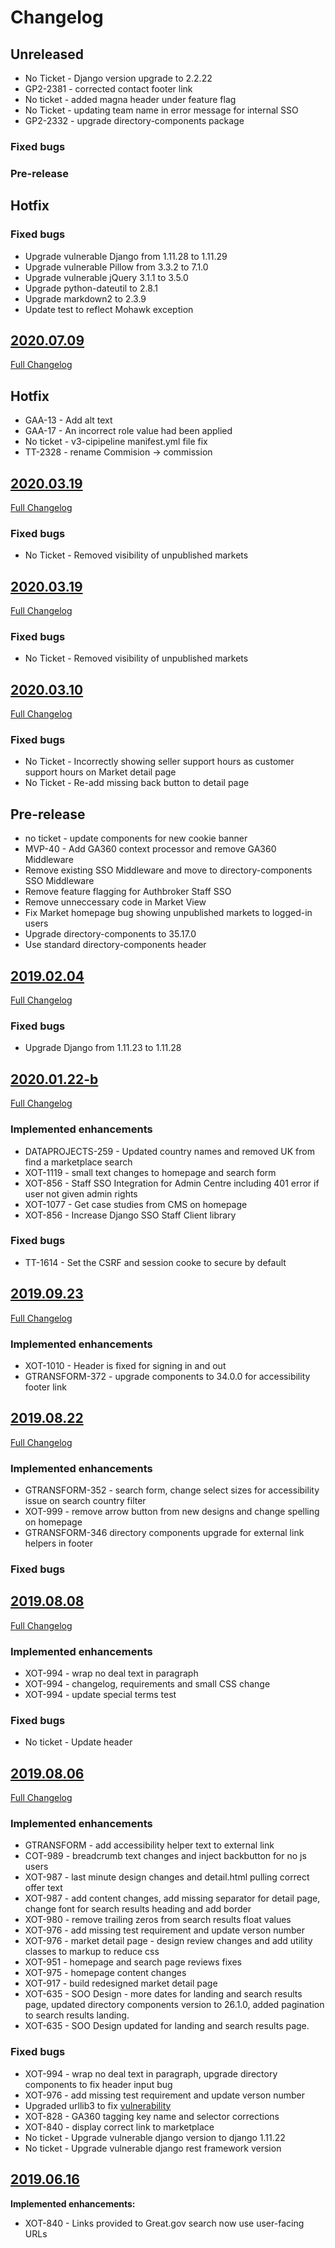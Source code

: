 # Changelog

## Unreleased
- No Ticket - Django version upgrade to 2.2.22
- GP2-2381 - corrected contact footer link
- No ticket - added magna header under feature flag
- No Ticket - updating team name in error message for internal SSO
- GP2-2332 - upgrade directory-components package

### Fixed bugs

### Pre-release

## Hotfix

### Fixed bugs

- Upgrade vulnerable Django from 1.11.28 to 1.11.29
- Upgrade vulnerable Pillow from 3.3.2 to 7.1.0
- Upgrade vulnerable jQuery 3.1.1 to 3.5.0
- Upgrade python-dateutil to 2.8.1
- Upgrade markdown2 to 2.3.9
- Update test to reflect Mohawk exception

## [2020.07.09](https://github.com/uktrade/navigator/releases/tag/2020.07.09)

[Full Changelog](https://github.com/uktrade/navigator/compare/2019.03.19...2020.07.09)

## Hotfix
- GAA-13 - Add alt text
- GAA-17 - An incorrect role value had been applied
- No ticket - v3-cipipeline manifest.yml file fix
- TT-2328 - rename Commision -> commission

## [2020.03.19](https://github.com/uktrade/navigator/releases/tag/2020.03.19)

[Full Changelog](https://github.com/uktrade/navigator/compare/2019.03.10...2020.03.19)

### Fixed bugs

- No Ticket - Removed visibility of unpublished markets

## [2020.03.19](https://github.com/uktrade/navigator/releases/tag/2020.03.19)

[Full Changelog](https://github.com/uktrade/navigator/compare/2019.03.10...2020.03.19)

### Fixed bugs

- No Ticket - Removed visibility of unpublished markets

## [2020.03.10](https://github.com/uktrade/navigator/releases/tag/2020.03.10)

[Full Changelog](https://github.com/uktrade/navigator/compare/2019.02.04...2020.03.10)

### Fixed bugs

- No Ticket - Incorrectly showing seller support hours as customer support hours on Market detail page
- No Ticket - Re-add missing back button to detail page

## Pre-release

- no ticket - update components for new cookie banner
- MVP-40 - Add GA360 context processor and remove GA360 Middleware
- Remove existing SSO Middleware and move to directory-components SSO Middleware
- Remove feature flagging for Authbroker Staff SSO
- Remove unneccessary code in Market View
- Fix Market homepage bug showing unpublished markets to logged-in users
- Upgrade directory-components to 35.17.0
- Use standard directory-components header

## [2019.02.04](https://github.com/uktrade/navigator/releases/tag/2019.02.04)

[Full Changelog](https://github.com/uktrade/navigator/compare/2020.01.22-b...2019.02.04)

### Fixed bugs

- Upgrade Django from 1.11.23 to 1.11.28

## [2020.01.22-b](https://github.com/uktrade/navigator/releases/tag/2020.01.22-b)

[Full Changelog](https://github.com/uktrade/navigator/compare/2019.09.23...2020.01.22-b)

### Implemented enhancements

- DATAPROJECTS-259 - Updated country names and removed UK from find a marketplace search
- XOT-1119 - small text changes to homepage and search form
- XOT-856 - Staff SSO Integration for Admin Centre including 401 error if user not given admin rights
- XOT-1077 - Get case studies from CMS on homepage
- XOT-856 - Increase Django SSO Staff Client library

### Fixed bugs

- TT-1614 - Set the CSRF and session cooke to secure by default

## [2019.09.23](https://github.com/uktrade/navigator/releases/tag/2019.09.23)

[Full Changelog](https://github.com/uktrade/navigator/compare/2019.08.22...2019.09.23)

### Implemented enhancements

- XOT-1010 - Header is fixed for signing in and out
- GTRANSFORM-372 - upgrade components to 34.0.0 for accessibility footer link

## [2019.08.22](https://github.com/uktrade/navigator/releases/tag/2019.08.22)

[Full Changelog](https://github.com/uktrade/navigator/compare/2019.08.08...2019.08.22)

### Implemented enhancements

- GTRANSFORM-352 - search form, change select sizes for accessibility issue on search country filter
- XOT-999 - remove arrow button from new designs and change spelling on homepage
- GTRANSFORM-346 directory components upgrade for external link helpers in footer

### Fixed bugs

## [2019.08.08](https://github.com/uktrade/navigator/releases/tag/2019.08.08)

[Full Changelog](https://github.com/uktrade/navigator/compare/2019.08.06...2019.08.08)

### Implemented enhancements

- XOT-994 - wrap no deal text in paragraph
- XOT-994 - changelog, requirements and small CSS change
- XOT-994 - update special terms test

### Fixed bugs

- No ticket - Update header

## [2019.08.06](https://github.com/uktrade/navigator/releases/tag/2019.08.06)

[Full Changelog](https://github.com/uktrade/navigator/compare/cba35dba000639efa336db8904bc7e5331feef0f..2019.08.06)

### Implemented enhancements

- GTRANSFORM - add accessibility helper text to external link
- COT-989 - breadcrumb text changes and inject backbutton for no js users
- XOT-987 - last minute design changes and detail.html pulling correct offer text
- XOT-987 - add content changes, add missing separator for detail page, change font for search results heading and add border
- XOT-980 - remove trailing zeros from search results float values
- XOT-976 - add missing test requirement and update verson number
- XOT-976 - market detail page - design review changes and add utility classes to markup to reduce css
- XOT-951 - homepage and search page reviews fixes
- XOT-975 - homepage content changes
- XOT-917 - build redesigned market detail page
- XOT-635 - SOO Design - more dates for landing and search results page, updated directory components version to 26.1.0, added pagination to search results landing.
- XOT-635 - SOO Design updated for landing and search results page.

### Fixed bugs

- XOT-994 - wrap no deal text in paragraph, upgrade directory components to fix header input bug
- XOT-976 - add missing test requirement and update verson number
- Upgraded urllib3 to fix [vulnerability](https://nvd.nist.gov/vuln/detail/CVE-2019-11324)
- XOT-828 - GA360 tagging key name and selector corrections
- XOT-840 - display correct link to marketplace
- No ticket - Upgrade vulnerable django version to django 1.11.22
- No ticket - Upgrade vulnerable django rest framework version

## [2019.06.16](https://github.com/uktrade/navigator/releases/tag/2019.06.16)

**Implemented enhancements:**

- XOT-840 - Links provided to Great.gov search now use user-facing URLs
